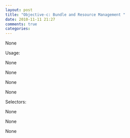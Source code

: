 ```yaml
---
layout: post
title: "Objective-c: Bundle and Resource Management "
date: 2010-11-11 21:27
comments: true
categories: 
---
```


None


Usage:


None


None


None


None


Selectors:


None


None


None

